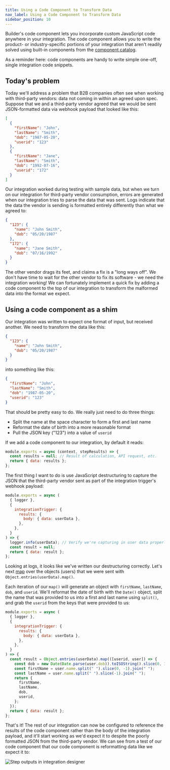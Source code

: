 ```yaml
---
title: Using a Code Component to Transform Data
nav_label: Using a Code Component to Transform Data
sidebar_position: 10
---
```


Builder's code component lets you incorporate custom JavaScript code anywhere in your integration.
The code component allows you to write the product- or industry-specific portions of your integration that aren't readily solved using built-in components from the [component catalog](/self-managed/composer/builder/builder-components/epcc).

As a reminder here: code components are handy to write simple one-off, single integration code snippets.

## Today's problem

Today we'll address a problem that B2B companies often see when working with third-party vendors: data not coming in within an agreed upon spec.
Suppose that we and a third-party vendor agreed that we would be sent JSON-formatted data via webhook payload that looked like this:

```json
[
  {
    "firstName": "John",
    "lastName": "Smith",
    "dob": "1987-05-20",
    "userid": "123"
  },
  {
    "firstName": "Jane",
    "lastName": "Smith",
    "dob": "1992-07-16",
    "userid": "172"
  }
]
```

Our integration worked during testing with sample data, but when we turn on our integration for third-party vendor consumption, errors are generated when our integration tries to parse the data that was sent.
Logs indicate that the data the vendor is sending is formatted entirely differently than what we agreed to:

```json
{
  "123": {
    "name": "John Smith",
    "dob": "05/20/1987"
  },
  "172": {
    "name": "Jane Smith",
    "dob": "07/16/1992"
  }
}
```

The other vendor drags its feet, and claims a fix is a "long ways off".
We don't have time to wait for the other vendor to fix its software - we need the integration working!
We can fortunately implement a quick fix by adding a code component to the top of our integration to transform the malformed data into the format we expect.

## Using a code component as a shim

Our integration was written to expect one format of input, but received another.
We need to transform the data like this:

```json
{
  "123": {
    "name": "John Smith",
    "dob": "05/20/1987"
  }
}
```

into something like this:

```json
{
  "firstName": "John",
  "lastName": "Smith",
  "dob": "1987-05-20",
  "userid": "123"
}
```

That should be pretty easy to do.
We really just need to do three things:

- Split the name at the space character to form a first and last name
- Reformat the date of birth into a more reasonable format
- Pull the JSON key ("123") into a value of `userid`

If we add a code component to our integration, by default it reads:

```javascript
module.exports = async (context, stepResults) => {
  const results = null; // Result of calculation, API request, etc.
  return { data: results };
};
```

The first thing I want to do is use JavaScript destructuring to capture the JSON that the third-party vendor sent as part of the integration trigger's webhook payload:

```javascript
module.exports = async (
  { logger },
  {
    integrationTrigger: {
      results: {
        body: { data: userData },
      },
    },
  }
) => {
  logger.info(userData); // Verify we're capturing in user data properly
  const result = null;
  return { data: result };
};
```

Looking at logs, it looks like we've written our destructuring correctly.
Let's next [map](https://developer.mozilla.org/en-US/docs/Web/JavaScript/Reference/Global_Objects/Array/map) over the objects (users) that we were sent with `Object.entries(userData).map()`.

Each iteration of our `map()` will generate an object with `firstName`, `lastName`, `dob`, and `userid`.
We'll reformat the date of birth with the `Date()` object, split the name that was provided to us into a first and last name using `split()`, and grab the `userid` from the keys that were provided to us:

```javascript
module.exports = async (
  { logger },
  {
    integrationTrigger: {
      results: {
        body: { data: userData },
      },
    },
  }
) => {
  const result = Object.entries(userData).map(([userid, user]) => {
    const dob = new Date(Date.parse(user.dob)).toISOString().slice(0, 10);
    const firstName = user.name.split(" ").slice(0, -1).join(" ");
    const lastName = user.name.split(" ").slice(-1).join(" ");
    return {
      firstName,
      lastName,
      dob,
      userid,
    };
  });
  return { data: result };
};
```

That's it!
The rest of our integration can now be configured to reference the results of the code component rather than the body of the integration payload, and it'll start working as we'd expect it to despite the poorly formatted JSON from the third-party vendor.
We can see from a test of our code component that our code component is reformatting data like we expect it to:

![Step outputs in integration designer](/assets/results.png)
